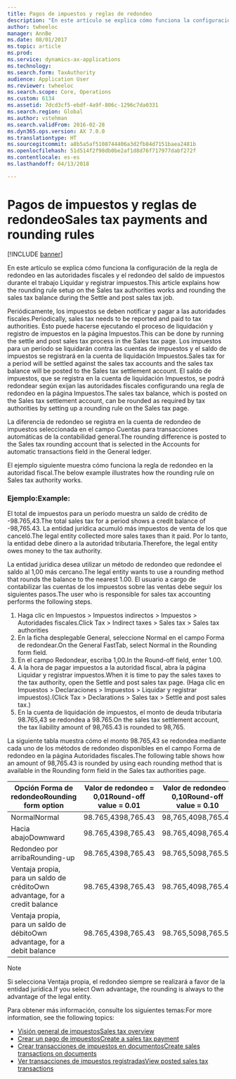 ```yaml
---
title: Pagos de impuestos y reglas de redondeo
description: "En este artículo se explica cómo funciona la configuración de la regla de redondeo en las autoridades fiscales y el redondeo del saldo de impuestos durante el trabajo Liquidar y registrar impuestos."
author: twheeloc
manager: AnnBe
ms.date: 08/01/2017
ms.topic: article
ms.prod: 
ms.service: dynamics-ax-applications
ms.technology: 
ms.search.form: TaxAuthority
audience: Application User
ms.reviewer: twheeloc
ms.search.scope: Core, Operations
ms.custom: 6134
ms.assetid: 7dcd3cf5-ebdf-4a9f-806c-1296c7da0331
ms.search.region: Global
ms.author: vstehman
ms.search.validFrom: 2016-02-28
ms.dyn365.ops.version: AX 7.0.0
ms.translationtype: HT
ms.sourcegitcommit: a8b5a5af5108744406a3d2fb84d7151baea2481b
ms.openlocfilehash: 51d514f2f98db0be2af1d8d76f717977dabf272f
ms.contentlocale: es-es
ms.lasthandoff: 04/13/2018

---
```


# <a name="sales-tax-payments-and-rounding-rules"></a><span data-ttu-id="c02d7-103">Pagos de impuestos y reglas de redondeo</span><span class="sxs-lookup"><span data-stu-id="c02d7-103">Sales tax payments and rounding rules</span></span>

[!INCLUDE [banner](../includes/banner.md)]

<span data-ttu-id="c02d7-104">En este artículo se explica cómo funciona la configuración de la regla de redondeo en las autoridades fiscales y el redondeo del saldo de impuestos durante el trabajo Liquidar y registrar impuestos.</span><span class="sxs-lookup"><span data-stu-id="c02d7-104">This article explains how the rounding rule setup on the Sales tax authorities works and rounding the sales tax balance during the Settle and post sales tax job.</span></span>

<span data-ttu-id="c02d7-105">Periódicamente, los impuestos se deben notificar y pagar a las autoridades fiscales.</span><span class="sxs-lookup"><span data-stu-id="c02d7-105">Periodically, sales tax needs to be reported and paid to tax authorities.</span></span> <span data-ttu-id="c02d7-106">Esto puede hacerse ejecutando el proceso de liquidación y registro de impuestos en la página Impuestos.</span><span class="sxs-lookup"><span data-stu-id="c02d7-106">This can be done by running the settle and post sales tax process in the Sales tax page.</span></span> <span data-ttu-id="c02d7-107">Los impuestos para un período se liquidarán contra las cuentas de impuestos y el saldo de impuestos se registrará en la cuenta de liquidación Impuestos.</span><span class="sxs-lookup"><span data-stu-id="c02d7-107">Sales tax for a period will be settled against the sales tax accounts and the sales tax balance will be posted to the Sales tax settlement account.</span></span> <span data-ttu-id="c02d7-108">El saldo de impuestos, que se registra en la cuenta de liquidación Impuestos, se podrá redondear según exijan las autoridades fiscales configurando una regla de redondeo en la página Impuestos.</span><span class="sxs-lookup"><span data-stu-id="c02d7-108">The sales tax balance, which is posted on the Sales tax settlement account, can be rounded as required by tax authorities by setting up a rounding rule on the Sales tax page.</span></span> 

<span data-ttu-id="c02d7-109">La diferencia de redondeo se registra en la cuenta de redondeo de impuestos seleccionada en el campo Cuentas para transacciones automáticas de la contabilidad general.</span><span class="sxs-lookup"><span data-stu-id="c02d7-109">The rounding difference is posted to the Sales tax rounding account that is selected in the Accounts for automatic transactions field in the General ledger.</span></span>

<span data-ttu-id="c02d7-110">El ejemplo siguiente muestra cómo funciona la regla de redondeo en la autoridad fiscal.</span><span class="sxs-lookup"><span data-stu-id="c02d7-110">The below example illustrates how the rounding rule on Sales tax authority works.</span></span>

### <a name="example"></a><span data-ttu-id="c02d7-111">Ejemplo:</span><span class="sxs-lookup"><span data-stu-id="c02d7-111">Example:</span></span>

<span data-ttu-id="c02d7-112">El total de impuestos para un período muestra un saldo de crédito de -98.765,43.</span><span class="sxs-lookup"><span data-stu-id="c02d7-112">The total sales tax for a period shows a credit balance of -98,765.43.</span></span> <span data-ttu-id="c02d7-113">La entidad jurídica acumuló más impuestos de venta de los que canceló.</span><span class="sxs-lookup"><span data-stu-id="c02d7-113">The legal entity collected more sales taxes than it paid.</span></span> <span data-ttu-id="c02d7-114">Por lo tanto, la entidad debe dinero a la autoridad tributaria.</span><span class="sxs-lookup"><span data-stu-id="c02d7-114">Therefore, the legal entity owes money to the tax authority.</span></span> 

<span data-ttu-id="c02d7-115">La entidad jurídica desea utilizar un método de redondeo que redondee el saldo al 1,00 más cercano.</span><span class="sxs-lookup"><span data-stu-id="c02d7-115">The legal entity wants to use a rounding method that rounds the balance to the nearest 1.00.</span></span> <span data-ttu-id="c02d7-116">El usuario a cargo de contabilizar las cuentas de los impuestos sobre las ventas debe seguir los siguientes pasos.</span><span class="sxs-lookup"><span data-stu-id="c02d7-116">The user who is responsible for sales tax accounting performs the following steps.</span></span>

1.  <span data-ttu-id="c02d7-117">Haga clic en Impuestos &gt; Impuestos indirectos &gt; Impuestos &gt; Autoridades fiscales.</span><span class="sxs-lookup"><span data-stu-id="c02d7-117">Click Tax &gt; Indirect taxes &gt; Sales tax &gt; Sales tax authorities</span></span>
2.  <span data-ttu-id="c02d7-118">En la ficha desplegable General, seleccione Normal en el campo Forma de redondear.</span><span class="sxs-lookup"><span data-stu-id="c02d7-118">On the General FastTab, select Normal in the Rounding form field.</span></span>
3.  <span data-ttu-id="c02d7-119">En el campo Redondear, escriba 1,00.</span><span class="sxs-lookup"><span data-stu-id="c02d7-119">In the Round-off field, enter 1.00.</span></span>
4.  <span data-ttu-id="c02d7-120">A la hora de pagar impuestos a la autoridad fiscal, abra la página Liquidar y registrar impuestos.</span><span class="sxs-lookup"><span data-stu-id="c02d7-120">When it is time to pay the sales taxes to the tax authority, open the Settle and post sales tax page.</span></span> <span data-ttu-id="c02d7-121">(Haga clic en Impuestos &gt; Declaraciones &gt; Impuestos &gt; Liquidar y registrar impuestos).</span><span class="sxs-lookup"><span data-stu-id="c02d7-121">(Click Tax &gt; Declarations &gt; Sales tax &gt; Settle and post sales tax.)</span></span>
5.  <span data-ttu-id="c02d7-122">En la cuenta de liquidación de impuestos, el monto de deuda tributaria 98.765,43 se redondea a 98.765.</span><span class="sxs-lookup"><span data-stu-id="c02d7-122">On the sales tax settlement account, the tax liability amount of 98,765.43 is rounded to 98,765.</span></span>

<span data-ttu-id="c02d7-123">La siguiente tabla muestra cómo el monto 98.765,43 se redondea mediante cada uno de los métodos de redondeo disponibles en el campo Forma de redondeo en la página Autoridades fiscales.</span><span class="sxs-lookup"><span data-stu-id="c02d7-123">The following table shows how an amount of 98,765.43 is rounded by using each rounding method that is available in the Rounding form field in the Sales tax authorities page.</span></span>

| <span data-ttu-id="c02d7-124">Opción Forma de redondeo</span><span class="sxs-lookup"><span data-stu-id="c02d7-124">Rounding form option</span></span>                | <span data-ttu-id="c02d7-125">Valor de redondeo = 0,01</span><span class="sxs-lookup"><span data-stu-id="c02d7-125">Round-off value = 0.01</span></span> | <span data-ttu-id="c02d7-126">Valor de redondeo = 0,10</span><span class="sxs-lookup"><span data-stu-id="c02d7-126">Round-off value = 0.10</span></span> | <span data-ttu-id="c02d7-127">Valor de redondeo = 1,00</span><span class="sxs-lookup"><span data-stu-id="c02d7-127">Round-off value = 1.00</span></span> | <span data-ttu-id="c02d7-128">Valor de redondeo = 100,00</span><span class="sxs-lookup"><span data-stu-id="c02d7-128">Round-off value = 100.00</span></span> |
|-------------------------------------|------------------------|------------------------|------------------------|--------------------------|
| <span data-ttu-id="c02d7-129">Normal</span><span class="sxs-lookup"><span data-stu-id="c02d7-129">Normal</span></span>                              | <span data-ttu-id="c02d7-130">98.765,43</span><span class="sxs-lookup"><span data-stu-id="c02d7-130">98,765.43</span></span>              | <span data-ttu-id="c02d7-131">98,765,40</span><span class="sxs-lookup"><span data-stu-id="c02d7-131">98,765.40</span></span>              | <span data-ttu-id="c02d7-132">98.765,00</span><span class="sxs-lookup"><span data-stu-id="c02d7-132">98,765.00</span></span>              | <span data-ttu-id="c02d7-133">98.800,00</span><span class="sxs-lookup"><span data-stu-id="c02d7-133">98,800.00</span></span>                |
| <span data-ttu-id="c02d7-134">Hacia abajo</span><span class="sxs-lookup"><span data-stu-id="c02d7-134">Downward</span></span>                            | <span data-ttu-id="c02d7-135">98.765,43</span><span class="sxs-lookup"><span data-stu-id="c02d7-135">98,765.43</span></span>              | <span data-ttu-id="c02d7-136">98.765,40</span><span class="sxs-lookup"><span data-stu-id="c02d7-136">98,765.40</span></span>              | <span data-ttu-id="c02d7-137">98.765,00</span><span class="sxs-lookup"><span data-stu-id="c02d7-137">98,765.00</span></span>              | <span data-ttu-id="c02d7-138">98.700,00</span><span class="sxs-lookup"><span data-stu-id="c02d7-138">98,700.00</span></span>                |
| <span data-ttu-id="c02d7-139">Redondeo por arriba</span><span class="sxs-lookup"><span data-stu-id="c02d7-139">Rounding-up</span></span>                         | <span data-ttu-id="c02d7-140">98.765,43</span><span class="sxs-lookup"><span data-stu-id="c02d7-140">98,765.43</span></span>              | <span data-ttu-id="c02d7-141">98.765,50</span><span class="sxs-lookup"><span data-stu-id="c02d7-141">98,765.50</span></span>              | <span data-ttu-id="c02d7-142">98.766,00</span><span class="sxs-lookup"><span data-stu-id="c02d7-142">98,766.00</span></span>              | <span data-ttu-id="c02d7-143">98,800.00</span><span class="sxs-lookup"><span data-stu-id="c02d7-143">98,800.00</span></span>                |
| <span data-ttu-id="c02d7-144">Ventaja propia, para un saldo de crédito</span><span class="sxs-lookup"><span data-stu-id="c02d7-144">Own advantage, for a credit balance</span></span> | <span data-ttu-id="c02d7-145">98.765,43</span><span class="sxs-lookup"><span data-stu-id="c02d7-145">98,765.43</span></span>              | <span data-ttu-id="c02d7-146">98.765,40</span><span class="sxs-lookup"><span data-stu-id="c02d7-146">98,765.40</span></span>              | <span data-ttu-id="c02d7-147">98.765,00</span><span class="sxs-lookup"><span data-stu-id="c02d7-147">98,765.00</span></span>              | <span data-ttu-id="c02d7-148">98.700,00</span><span class="sxs-lookup"><span data-stu-id="c02d7-148">98,700.00</span></span>                |
| <span data-ttu-id="c02d7-149">Ventaja propia, para un saldo de débito</span><span class="sxs-lookup"><span data-stu-id="c02d7-149">Own advantage, for a debit balance</span></span>  | <span data-ttu-id="c02d7-150">98.765,43</span><span class="sxs-lookup"><span data-stu-id="c02d7-150">98,765.43</span></span>              | <span data-ttu-id="c02d7-151">98.765,50</span><span class="sxs-lookup"><span data-stu-id="c02d7-151">98,765.50</span></span>              | <span data-ttu-id="c02d7-152">98.766,00</span><span class="sxs-lookup"><span data-stu-id="c02d7-152">98,766.00</span></span>              | <span data-ttu-id="c02d7-153">98.800,00</span><span class="sxs-lookup"><span data-stu-id="c02d7-153">98,800.00</span></span>                |

> [!NOTE]                                                                                  
> <span data-ttu-id="c02d7-154">Si selecciona Ventaja propia, el redondeo siempre se realizará a favor de la entidad jurídica.</span><span class="sxs-lookup"><span data-stu-id="c02d7-154">If you select Own advantage, the rounding is always to the advantage of the legal entity.</span></span> 

<span data-ttu-id="c02d7-155">Para obtener más información, consulte los siguientes temas:</span><span class="sxs-lookup"><span data-stu-id="c02d7-155">For more information, see the following topics:</span></span>
- [<span data-ttu-id="c02d7-156">Visión general de impuestos</span><span class="sxs-lookup"><span data-stu-id="c02d7-156">Sales tax overview</span></span>](indirect-taxes-overview.md)
- [<span data-ttu-id="c02d7-157">Crear un pago de impuestos</span><span class="sxs-lookup"><span data-stu-id="c02d7-157">Create a sales tax payment</span></span>](tasks/create-sales-tax-payment.md)
- [<span data-ttu-id="c02d7-158">Crear transacciones de impuestos en documentos</span><span class="sxs-lookup"><span data-stu-id="c02d7-158">Create sales transactions on documents</span></span>](tasks/create-sales-tax-transactions-documents.md)
- [<span data-ttu-id="c02d7-159">Ver transacciones de impuestos registradas</span><span class="sxs-lookup"><span data-stu-id="c02d7-159">View posted sales tax transactions</span></span>](tasks/view-posted-sales-tax-transactions.md)



